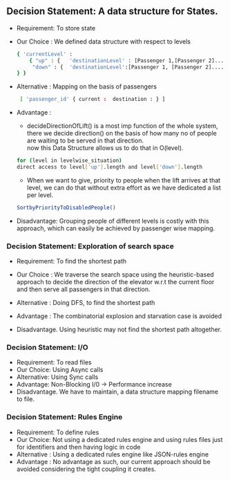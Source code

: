 ## Decision Statement: A data structure for States.

 - Requirement:  To store state
 - Our Choice : We defined data structure with respect to levels
   ```sh
   { 'currentLevel' : 
	   { "up" : { 	'destinationLevel' : [Passenger 1,[Passenger 2].... ]},
	    "down" : {  'destinationLevel':[Passenger 1, [Passenger 2].... ] },		
   } }
   ```
   
 - Alternative : Mapping on the basis of passengers
   ```sh
    [ 'passenger_id' { current :  destination : } ]
    ```
  
 - Advantage :
	 
   - decideDirectionOfLift() is a most imp function
   of the whole system, there we decide direction() on the basis of
   how many no of people are waiting to be served in that direction. </br>
   now this Data Structure allows us to do that in O(level).</br>
   ```sh 
   for (level in levelwise_situation)  
   direct access to level['up'].length and level['down'].length 
     ```
  
   
    - When we want to give, priority to people when the lift arrives at that level, we can do that without extra effort as we have dedicated a list per level.
    ```sh 
   SortbyPriorityToDisabledPeople()
     ```
   
  - Disadvantage: Grouping people of different levels is costly with this approach, which can easily be achieved by passenger wise mapping.

### Decision Statement:  Exploration of search space
- Requirement:  To find the shortest path
- Our Choice :
We traverse the search space using the heuristic-based approach to decide the direction of the elevator w.r.t the current floor and then serve all passengers in that direction.
- Alternative :
Doing DFS, to find the shortest path
- Advantage : 
The  combinatorial explosion and starvation case is avoided 

- Disadvantage.
Using heuristic may not find the shortest path altogether.



### Decision Statement:   I/O
- Requirement:  To read files 
- Our Choice: Using Async calls 
- Alternative: Using Sync calls
- Advantage:  Non-Blocking I/0  -> Performance increase
- Disadvantage.
We have to maintain, a data structure mapping filename to file.

### Decision Statement:  Rules Engine
- Requirement: To define rules 
- Our Choice: Not using a dedicated rules engine and using rules files just for identifiers and then having logic in code
- Alternative :
Using a dedicated rules engine like JSON-rules engine
- Advantage : 
No advantage as such, our current approach should be avoided considering the tight coupling it creates.
